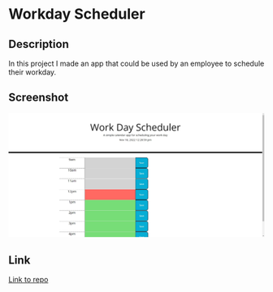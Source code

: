 # Workday Scheduler

## Description
In this project I made an app that could be used by an employee to schedule their workday.

## Screenshot
<img src="./assets/workDayScheduler.jpg" alt="Screenshot of quiz">

## Link
[Link to repo](https://github.com/Tristan-Hanson/Work-Day-Schedule)
